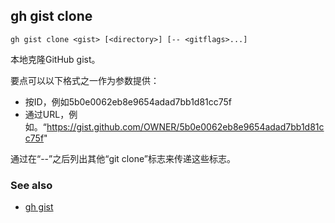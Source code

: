 

## gh gist clone

```
gh gist clone <gist> [<directory>] [-- <gitflags>...]
```

本地克隆GitHub gist。

要点可以以下格式之一作为参数提供：

-   按ID，例如5b0e0062eb8e9654adad7bb1d81cc75f
-   通过URL，例如。“<https://gist.github.com/OWNER/5b0e0062eb8e9654adad7bb1d81cc75f>"

通过在“--”之后列出其他“git clone”标志来传递这些标志。

### See also

-   [gh gist](./gh_gist)

